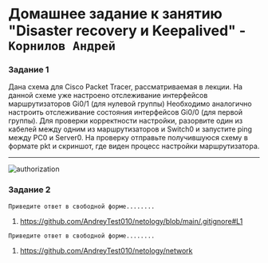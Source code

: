 # Домашнее задание к занятию "Disaster recovery и Keepalived" - `Корнилов Андрей`



### Задание 1

Дана схема для Cisco Packet Tracer, рассматриваемая в лекции.
На данной схеме уже настроено отслеживание интерфейсов маршрутизаторов Gi0/1 (для нулевой группы)
Необходимо аналогично настроить отслеживание состояния интерфейсов Gi0/0 (для первой группы).
Для проверки корректности настройки, разорвите один из кабелей между одним из маршрутизаторов и Switch0 и запустите ping между PC0 и Server0.
На проверку отправьте получившуюся схему в формате pkt и скриншот, где виден процесс настройки маршрутизатора.

---
![authorization](https://github.com/AndreyTest010/netology//blob/main/screenshot/first.png)




### Задание 2

`Приведите ответ в свободной форме........`

1. https://github.com/AndreyTest010/netology/blob/main/.gitignore#L1




`Приведите ответ в свободной форме........`

1. https://github.com/AndreyTest010/netology/network

